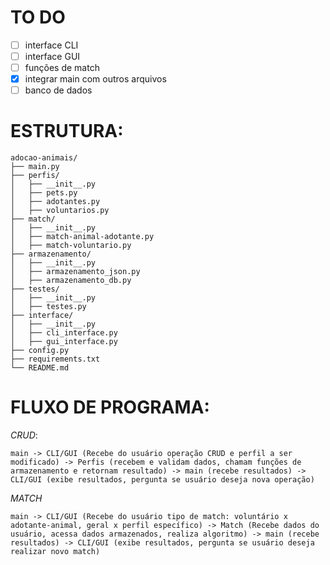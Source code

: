 # TO DO
- [ ] interface CLI
- [ ] interface GUI
- [ ] funções de match
- [x] integrar main com outros arquivos
- [ ] banco de dados

# ESTRUTURA:

```
adocao-animais/
├── main.py                  
├── perfis/
│   ├── __init__.py
│   ├── pets.py            
│   ├── adotantes.py            
│   ├── voluntarios.py          
├── match/
│   ├── __init__.py
│   ├── match-animal-adotante.py
│   ├── match-voluntario.py
├── armazenamento/
│   ├── __init__.py
│   ├── armazenamento_json.py
│   ├── armazenamento_db.py       
├── testes/
│   ├── __init__.py
│   ├── testes.py
├── interface/
│   ├── __init__.py
│   ├── cli_interface.py
│   ├── gui_interface.py               
├── config.py                 
├── requirements.txt          
└── README.md
```

# FLUXO DE PROGRAMA:


_CRUD_:
```
main -> CLI/GUI (Recebe do usuário operação CRUD e perfil a ser modificado) -> Perfis (recebem e validam dados, chamam funções de armazenamento e retornam resultado) -> main (recebe resultados) -> CLI/GUI (exibe resultados, pergunta se usuário deseja nova operação)
```


_MATCH_
```
main -> CLI/GUI (Recebe do usuário tipo de match: voluntário x adotante-animal, geral x perfil específico) -> Match (Recebe dados do usuário, acessa dados armazenados, realiza algoritmo) -> main (recebe resultados) -> CLI/GUI (exibe resultados, pergunta se usuário deseja realizar novo match)
```
